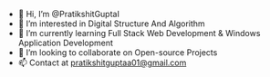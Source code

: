 - 👋 Hi, I’m @PratikshitGuptaI
- 👀 I’m interested in Digital Structure And Algorithm
- 🌱 I’m currently learning Full Stack Web Development & Windows Application Development
- 💞️ I’m looking to collaborate on Open-source Projects
- 📫 Contact at pratikshitguptaa01@gmail.com

<!---
PratikshitGuptaI/PratikshitGuptaI is a ✨ special ✨ repository because its `README.md` (this file) appears on your GitHub profile.
You can click the Preview link to take a look at your changes.
--->
